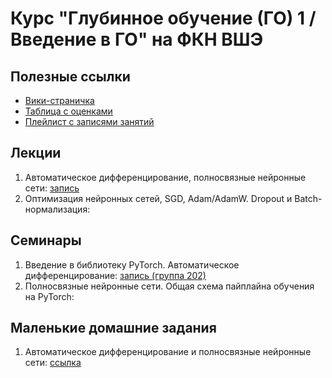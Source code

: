 # Курс "Глубинное обучение (ГО) 1 / Введение в ГО" на ФКН ВШЭ

## Полезные ссылки

* [Вики-страничка](http://wiki.cs.hse.ru/Глубинное_обучение_1_22/23)
* [Таблица с оценками](https://docs.google.com/spreadsheets/d/1GUChnaG3M9zVVY-p8qtgsYrLas43w__BxrnyobNGctw/edit?usp=sharing)
* [Плейлист с записями занятий](https://www.youtube.com/playlist?list=PLEwK9wdS5g0onnKgvKxuUJN1Ojchl9Q9P)

## Лекции

1. Автоматическое дифференцирование, полносвязные нейронные сети: [запись](https://www.youtube.com/watch?v=g552oCpg-NE&list=PLEwK9wdS5g0onnKgvKxuUJN1Ojchl9Q9P&index=1&t=1756s&ab_channel=ФКНВШЭ—дистанционныезанятия)
2. Оптимизация нейронных сетей, SGD, Adam/AdamW. Dropout и Batch-нормализация:

## Семинары

1. Введение в библиотеку PyTorch. Автоматическое дифференцирование: [запись (группа 202)](https://www.youtube.com/watch?v=j6JxUpGaav4&list=PLEwK9wdS5g0onnKgvKxuUJN1Ojchl9Q9P&index=2&t=3s&ab_channel=ФКНВШЭ—дистанционныезанятия)
2. Полносвязные нейронные сети. Общая схема пайплайна обучения на PyTorch:

## Маленькие домашние задания

1. Автоматическое дифференцирование и полносвязные нейронные сети: [ссылка](https://github.com/isadrtdinov/intro-to-dl-hse/tree/2022-2023/homeworks-small/shw-01-mlp)
